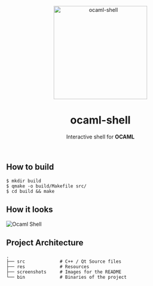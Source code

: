 <div align="center">
    <br>
    <a href="https://github.com/leo-gerv/ocaml-shell"><img src="https://raw.githubusercontent.com/leo-gerv/ocaml-shell/master/res/camel.png" alt="ocaml-shell" width="250"></a>
    <br>
    <h1>ocaml-shell</h1>
    <p align="center">Interactive shell for <b>OCAML</b></p>
    <br>
</div>

## How to build
```shell
$ mkdir build
$ qmake -o build/Makefile src/
$ cd build && make
```

## How it looks

![Ocaml Shell](screenshots/ocaml.jpg "Ocaml Shell")


## Project Architecture
```
. 
├── src             # C++ / Qt Source files
├── res             # Resources
├── screenshots     # Images for the README
└── bin             # Binaries of the project
```